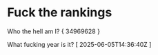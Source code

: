 # Fuck the rankings

Who the hell am I?
{ 34969628 }

What fucking year is it?
[ 2025-06-05T14:36:40Z ]
